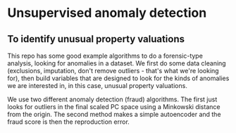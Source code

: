 # Unsupervised anomaly detection 
## To identify unusual property valuations

This repo has some good example algorithms to do a forensic-type analysis, looking for anomalies in a dataset. We first do some data cleaning (exclusions, imputation, don't remove outliers - that's what we're looking for), then build variables that are designed to look for the kinds of anomalies we are interested in, in this case, unusual property valuations.

We use two different anomaly detection (fraud) algorithms. The first just looks for outliers in the final scaled PC space using a Minkowski distance from the origin. The second method makes a simple autoencoder and the fraud score is then the reproduction error.